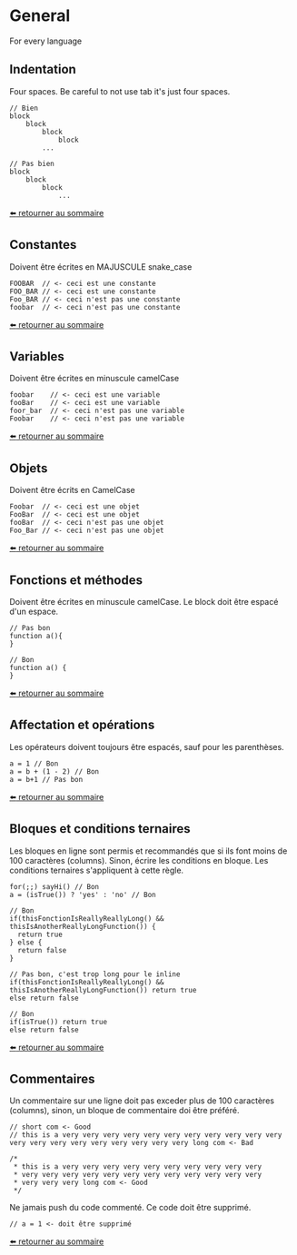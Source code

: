 # General
For every language

## Indentation
Four spaces. Be careful to not use tab it's just four spaces.
```
// Bien
block
    block
        block
            block
        ...

// Pas bien
block
    block
        block
            ...
```

[:arrow_left: retourner au sommaire](https://github.com/ProjectPeer/ourdoc)

## Constantes
Doivent être écrites en MAJUSCULE snake_case
```
FOOBAR  // <- ceci est une constante
FOO_BAR // <- ceci est une constante
Foo_BAR // <- ceci n'est pas une constante
foobar  // <- ceci n'est pas une constante
```

[:arrow_left: retourner au sommaire](https://github.com/ProjectPeer/ourdoc)


## Variables
Doivent être écrites en minuscule camelCase
```
foobar    // <- ceci est une variable
fooBar    // <- ceci est une variable
foor_bar  // <- ceci n'est pas une variable
Foobar    // <- ceci n'est pas une variable
```

[:arrow_left: retourner au sommaire](https://github.com/ProjectPeer/ourdoc)

## Objets
Doivent être écrits en CamelCase
```
Foobar  // <- ceci est une objet
FooBar  // <- ceci est une objet
fooBar  // <- ceci n'est pas une objet
Foo_Bar // <- ceci n'est pas une objet
```

[:arrow_left: retourner au sommaire](https://github.com/ProjectPeer/ourdoc)

## Fonctions et méthodes
Doivent être écrites en minuscule camelCase. Le block doit être espacé d'un espace.
```
// Pas bon
function a(){
}

// Bon
function a() {
}
```

[:arrow_left: retourner au sommaire](https://github.com/ProjectPeer/ourdoc)

## Affectation et opérations
Les opérateurs doivent toujours être espacés, sauf pour les parenthèses.
```
a = 1 // Bon
a = b + (1 - 2) // Bon
a = b+1 // Pas bon
```

[:arrow_left: retourner au sommaire](https://github.com/ProjectPeer/ourdoc)

## Bloques et conditions ternaires
Les bloques en ligne sont permis et recommandés que si ils font moins de 100 caractères (columns). Sinon, écrire les conditions en bloque. Les conditions ternaires s'appliquent à cette règle.
```
for(;;) sayHi() // Bon
a = (isTrue()) ? 'yes' : 'no' // Bon

// Bon
if(thisFonctionIsReallyReallyLong() && thisIsAnotherReallyLongFunction()) {
  return true
} else {
  return false
}

// Pas bon, c'est trop long pour le inline
if(thisFonctionIsReallyReallyLong() && thisIsAnotherReallyLongFunction()) return true
else return false

// Bon
if(isTrue()) return true
else return false
```

[:arrow_left: retourner au sommaire](https://github.com/ProjectPeer/ourdoc)

## Commentaires
Un commentaire sur une ligne doit pas exceder plus de 100 caractères (columns), sinon, un bloque de commentaire doi être préféré.
```
// short com <- Good
// this is a very very very very very very very very very very very very very very very very very very very very long com <- Bad

/*
 * this is a very very very very very very very very very very
 * very very very very very very very very very very very very
 * very very very long com <- Good
 */
```
Ne jamais push du code commenté. Ce code doit être supprimé.
```
// a = 1 <- doit être supprimé
```

[:arrow_left: retourner au sommaire](https://github.com/ProjectPeer/ourdoc)

